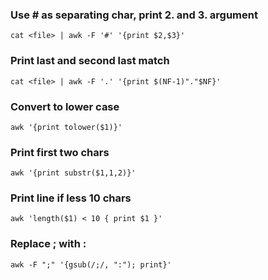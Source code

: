 ### Use # as separating char, print 2. and 3. argument
```
cat <file> | awk -F '#' '{print $2,$3}'
```

### Print last and second last match
```
cat <file> | awk -F '.' '{print $(NF-1)"."$NF}'
```

### Convert to lower case
```
awk '{print tolower($1)}'
```

### Print first two chars
```
awk '{print substr($1,1,2)}'
```

### Print line if less 10 chars
```
awk 'length($1) < 10 { print $1 }'
```

### Replace ; with :
```
awk -F ";" '{gsub(/;/, ":"); print}'
```

